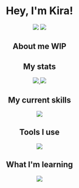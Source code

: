 <h1 align="center">Hey, I'm Kira!</h1>

<div align="center">
    <a style="text-decoration: none;" href="https://discord.com/users/338771064353980436">
        <img src="https://img.shields.io/static/v1?label=Discord&message=kinzokudev&logo=discord&style=for-the-badge&color=b4befe&labelColor=1e1e2e&logoColor=ffffff">
    </a>
    <a style="text-decoration: none;" href="https://matrix.to/#/@kinzoku48:matrix.org">
        <img src="https://img.shields.io/static/v1?label=Matrix&message=@kinzoku48&logo=matrix&style=for-the-badge&color=45475a&labelColor=1e1e2e&logoColor=ffffff">
    </a>
</div>

<div align="center">
<h2 style="border-bottom: none;">About me WIP</h2>
</div>

<div align="center">
    <h2 style="border-bottom: none;">My stats</h2>
<a href="https://github.com/kinzoku-dev">
<img src="https://github-readme-stats.vercel.app/api/top-langs/?username=kinzoku-dev&theme=dark">
</a>
<a href="https://github.com/kinzoku-dev">
<img src="https://github-readme-stats-git-masterrstaa-rickstaa.vercel.app/api?username=kinzoku-dev&theme=dark">
</a>
</div>

<div align="center">
    <h2 style="border-bottom: none;">My current skills</h2>
    <a href="https://skillicons.dev">
        <img src="https://skillicons.dev/icons?i=javascript,typescript,html,css,bash,rust,react&theme=dark&perline=6" />
    </a>
    <h2 style="border-bottom: none;">Tools I use</h2>
    <a href="https://skillicons.dev">
        <img src="https://skillicons.dev/icons?i=discord,neovim,github,git,linux,cloudflare,nginx,docker,bun,nodejs,nix,tailwind,pnpm,htmx,nextjs,postgres,vercel,kubernetes&theme=dark&perline=6" />
    </a>
    <h2 style="border-bottom: none;">What I'm learning</h2>
    <a href="https://skillicons.dev">
        <img src="https://skillicons.dev/icons?i=go&theme=dark&perline=6" />
    </a>
</div>
